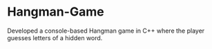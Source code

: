 # Hangman-Game
Developed a console-based Hangman game in C++ where the player guesses letters of a hidden word.

